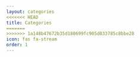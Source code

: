 ```yaml
---
layout: categories
<<<<<<< HEAD
title: Categories
=======
>>>>>>> 1a148b47672b35d180699fc905d033785c8bbe28
icon: fas fa-stream
order: 1
---
```

